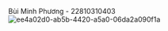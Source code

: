 Bùi Minh Phương - 22810310403
![ee4a02d0-ab5b-4420-a5a0-06da2a090f1a](https://github.com/user-attachments/assets/851c0b41-6d55-4573-a310-720a5885ffc8)
